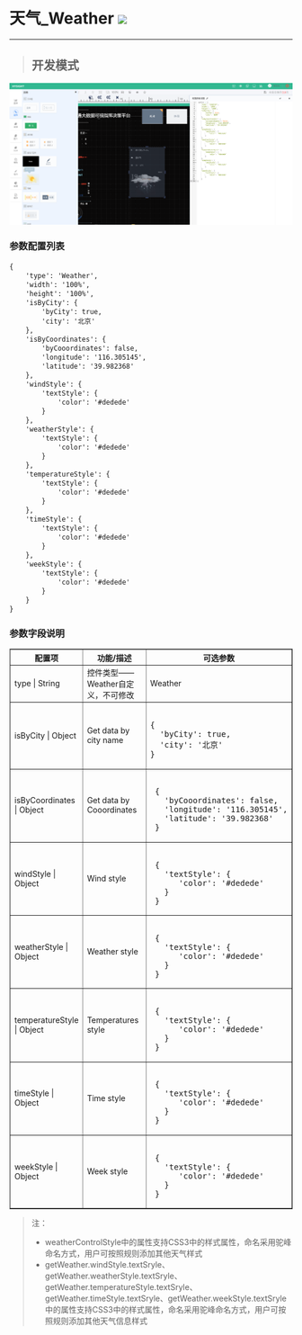 # 天气\_Weather ![](/assets/Weather.png)

---

> ## 开发模式
![](/assets/Weather01.png)

### 参数配置列表

```
{
	'type': 'Weather',
	'width': '100%',
	'height': '100%',
	'isByCity': {
		'byCity': true,
		'city': '北京'
	},
	'isByCoordinates': {
		'byCooordinates': false,
		'longitude': '116.305145',
		'latitude': '39.982368'
	},
	'windStyle': {
		'textStyle': {
			'color': '#dedede'
		}
	},
	'weatherStyle': {
		'textStyle': {
			'color': '#dedede'
		}
	},
	'temperatureStyle': {
		'textStyle': {
			'color': '#dedede'
		}
	},
	'timeStyle': {
		'textStyle': {
			'color': '#dedede'
		}
	},
	'weekStyle': {
		'textStyle': {
			'color': '#dedede'
		}
	}
}
```

### 参数字段说明

<table border="1">
<tr>
	<th width="15%">配置项</th>
	<th width="30%">功能/描述</th>
	<th>可选参数</th>
</tr>
<tr>
	<td>type | String</td>
	<td>控件类型——Weather自定义，不可修改</td>
	<td>Weather</td>
</tr>
<tr>
	<td> isByCity | Object</td>
	<td> Get data by city name </td>
	<td><pre> 
{
  'byCity': true,
  'city': '北京'
}</pre></td>
</tr>
<tr>
	<td> isByCoordinates | Object</td>
	<td> Get data by Cooordinates </td>
	<td><pre> 
 {
   'byCooordinates': false,
   'longitude': '116.305145',
   'latitude': '39.982368'
 } </pre></td>
</tr>
<tr>
	<td> windStyle | Object</td>
	<td> Wind style </td>
	<td><pre> 
 {
   'textStyle': {
      'color': '#dedede'
   }
 } </pre></td>
</tr>
<tr>
	<td> weatherStyle | Object</td>
	<td> Weather style </td>
	<td><pre> 
 {
   'textStyle': {
      'color': '#dedede'
   }
 } </pre></td>
</tr>
<tr>
	<td> temperatureStyle | Object</td>
	<td> Temperatures style </td>
	<td><pre> 
 {
   'textStyle': {
      'color': '#dedede'
   }
 } </pre></td>
</tr>
<tr>
	<td> timeStyle | Object</td>
	<td> Time style </td>
	<td><pre> 
 {
   'textStyle': {
      'color': '#dedede'
   }
 } </pre></td>
</tr>
<tr>
	<td> weekStyle | Object</td>
	<td> Week style </td>
	<td><pre> 
 {
   'textStyle': {
      'color': '#dedede'
   }
 } </pre></td>
</tr>
</table>

> 注：
>
> * weatherControlStyle中的属性支持CSS3中的样式属性，命名采用驼峰命名方式，用户可按照规则添加其他天气样式
> * getWeather.windStyle.textSryle、getWeather.weatherStyle.textSryle、getWeather.temperatureStyle.textSryle、getWeather.timeStyle.textSryle、getWeather.weekStyle.textSryle中的属性支持CSS3中的样式属性，命名采用驼峰命名方式，用户可按照规则添加其他天气信息样式



